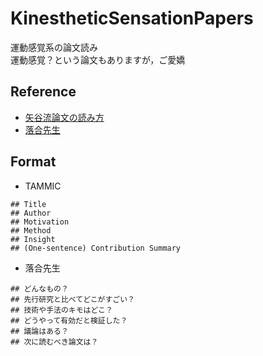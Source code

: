 # KinestheticSensationPapers
運動感覚系の論文読み <br>
運動感覚？という論文もありますが，ご愛嬌

## Reference

- [矢谷流論文の読み方](https://iis-lab.org/misc/paperreading/)
- [落合先生](https://www.slideshare.net/Ochyai/1-ftma15/65)

## Format

- TAMMIC

```
## Title
## Author
## Motivation
## Method
## Insight
## (One-sentence) Contribution Summary
```

- 落合先生

```
## どんなもの？
## 先行研究と比べてどこがすごい？
## 技術や手法のキモはどこ？
## どうやって有効だと検証した？
## 議論はある？
## 次に読むべき論文は？

```
